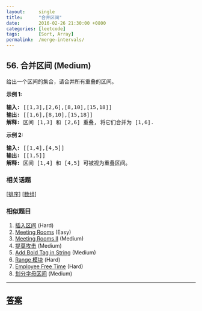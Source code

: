 ```yaml
---
layout:     single
title:      "合并区间"
date:       2016-02-26 21:30:00 +0800
categories: [leetcode]
tags:       [Sort, Array]
permalink:  /merge-intervals/
---
```


## 56. 合并区间 (Medium)

<p>给出一个区间的集合，请合并所有重叠的区间。</p>

<p><strong>示例 1:</strong></p>

<pre><strong>输入:</strong> [[1,3],[2,6],[8,10],[15,18]]
<strong>输出:</strong> [[1,6],[8,10],[15,18]]
<strong>解释:</strong> 区间 [1,3] 和 [2,6] 重叠, 将它们合并为 [1,6].
</pre>

<p><strong>示例&nbsp;2:</strong></p>

<pre><strong>输入:</strong> [[1,4],[4,5]]
<strong>输出:</strong> [[1,5]]
<strong>解释:</strong> 区间 [1,4] 和 [4,5] 可被视为重叠区间。</pre>

### 相关话题
  [[排序](https://github.com/openset/leetcode/tree/master/tag/sort/README.md)]
  [[数组](https://github.com/openset/leetcode/tree/master/tag/array/README.md)]

### 相似题目
  1. [插入区间](/insert-interval) (Hard)
  1. [Meeting Rooms](/meeting-rooms) (Easy)
  1. [Meeting Rooms II](/meeting-rooms-ii) (Medium)
  1. [提莫攻击](/teemo-attacking) (Medium)
  1. [Add Bold Tag in String](/add-bold-tag-in-string) (Medium)
  1. [Range 模块](/range-module) (Hard)
  1. [Employee Free Time](/employee-free-time) (Hard)
  1. [划分字母区间](/partition-labels) (Medium)

---

## [答案](https://github.com/openset/leetcode/tree/master/problems/merge-intervals)
